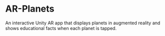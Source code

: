 # AR-Planets
 An interactive Unity AR app that displays planets in augmented reality and shows educational facts when each planet is tapped.
